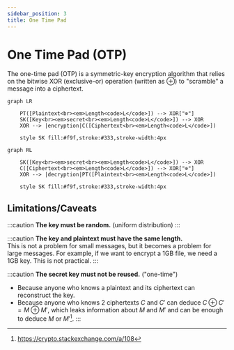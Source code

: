 ```yaml
---
sidebar_position: 3
title: One Time Pad
---
```


# One Time Pad (OTP)

The one-time pad (OTP) is a symmetric-key encryption algorithm that relies on the bitwise XOR (exclusive-or) operation (written as ⊕) to "scramble" a message into a ciphertext.

```mermaid
graph LR

    PT([Plaintext<br><em>Length<code>L</code>]) --> XOR["⊕"]
    SK([Key<br><em>secret<br><em>Length<code>L</code>]) --> XOR
    XOR --> |encryption|C([Ciphertext<br><em>Length<code>L</code>])
    
    style SK fill:#f9f,stroke:#333,stroke-width:4px
```

```mermaid
graph RL

    SK([Key<br><em>secret<br><em>Length<code>L</code>]) --> XOR
    C([Ciphertext<br><em>Length<code>L</code>]) --> XOR["⊕"]
    XOR --> |decryption|PT([Plaintext<br><em>Length<code>L</code>])
    
    style SK fill:#f9f,stroke:#333,stroke-width:4px
```

## Limitations/Caveats

:::caution
**The key must be random.** (uniform distribution)
:::

:::caution
**The key and plaintext must have the same length.**\
This is not a problem for small messages, but it becomes a problem for large messages. For example, if we want to encrypt a 1GB file, we need a 1GB key. This is not practical.
:::

:::caution
**The secret key must not be reused.** ("one-time")

- Because anyone who knows a plaintext and its ciphertext can reconstruct the key.
- Because anyone who knows 2 ciphertexts $C$ and $C'$ can deduce $C \oplus C' = M \oplus M'$, which leaks information about $M$ and $M'$ and can be enough to deduce $M$ or $M'$[^1].
  :::

[^1]: https://crypto.stackexchange.com/a/108
